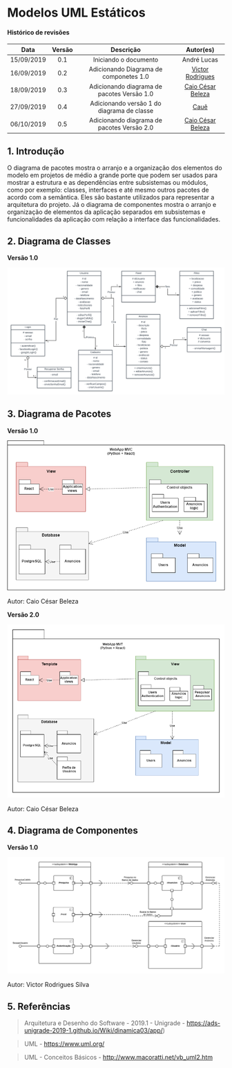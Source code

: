# Modelos UML Estáticos

#### Histórico de revisões
|    Data    | Versão |       Descrição       |    Autor(es)     |
| :--------: | :----: | :-------------------: | :--------------: |
| 15/09/2019 |  0.1   | Iniciando o documento | André Lucas |
| 16/09/2019 |  0.2   | Adicionando Diagrama de componetes 1.0 | [Victor Rodrigues](https://github.com/VictorRodriguesS0) |
|18/09/2019|0.3|Adicionando diagrama de pacotes Versão 1.0|[Caio César Beleza](https://github.com/Caiocbeleza)|
|27/09/2019|0.4|Adicionando versão 1 do diagrama de classe|[Cauê](https://github.com/caue96)
|06/10/2019|0.5|Adicionando diagrama de pacotes Versão 2.0|[Caio César Beleza](https://github.com/Caiocbeleza)|

## 1. Introdução

O diagrama de pacotes mostra o arranjo e a organização dos elementos do modelo em projetos de médio a grande porte que podem ser usados para mostrar a estrutura e as dependências entre subsistemas ou módulos, como por exemplo: classes, interfaces e até mesmo outros pacotes de acordo com a semântica. Eles são bastante utilizados para representar a arquitetura do projeto.
Já o diagrama de componentes mostra o arranjo e organização de elementos da aplicação separados em subsistemas e funcionalidades da aplicação com relação a interface das funcionalidades.

## 2. Diagrama de Classes

**Versão 1.0**

[![Diagrama de Classe](img/diagrama_de_classe_v1.png)](https://ibb.co/JkgBSSd)

## 3. Diagrama de Pacotes

**Versão 1.0**

[![](img/Pacotes.png)](img/Pacotes.png)

Autor: Caio César Beleza

**Versão 2.0**

[![](img/Pacotes2.0.png)](img/Pacotes2.0.png)

Autor: Caio César Beleza

## 4. Diagrama de Componentes

**Versão 1.0**

[![](img/Diagrama_Componetes_V1.png)](img/Diagrama_Componetes_V1.png)

Autor: Victor Rodrigues Silva

## 5. Referências

> Arquitetura e Desenho do Software - 2019.1 - Unigrade - https://ads-unigrade-2019-1.github.io/Wiki/dinamica03/app/)

> UML - https://www.uml.org/

> UML - Conceitos Básicos - http://www.macoratti.net/vb_uml2.htm
